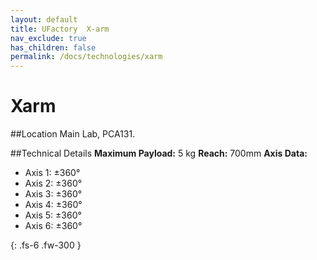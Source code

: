 ```yaml
---
layout: default
title: UFactory  X-arm
nav_exclude: true
has_children: false
permalink: /docs/technologies/xarm
---
```


# Xarm

##Location
Main Lab, PCA131.

##Technical Details
**Maximum Payload:** 5 kg
**Reach:** 700mm
**Axis Data:**
* Axis 1: &plusmn;360&deg;
* Axis 2: &plusmn;360&deg;
* Axis 3: &plusmn;360&deg;
* Axis 4: &plusmn;360&deg;
* Axis 5: &plusmn;360&deg;
* Axis 6: &plusmn;360&deg;

{: .fs-6 .fw-300 }
